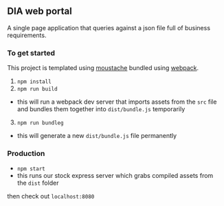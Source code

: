 ## DIA web portal

A single page application that queries against a json file full of business requirements.

### To get started
This project is templated using [moustache](https://mustache.github.io/) bundled using [webpack](https://webpack.github.io/).


1. `npm install`
2. `npm run build`
  - this will run a webpack dev server that imports assets from the `src` file and bundles them together into `dist/bundle.js` temporarily

3. `npm run bundleg`
  - this will generate a new `dist/bundle.js` file permanently

### Production
- `npm start`
 - this runs our stock express server which grabs compiled assets from the `dist` folder


then check out `localhost:8080`
